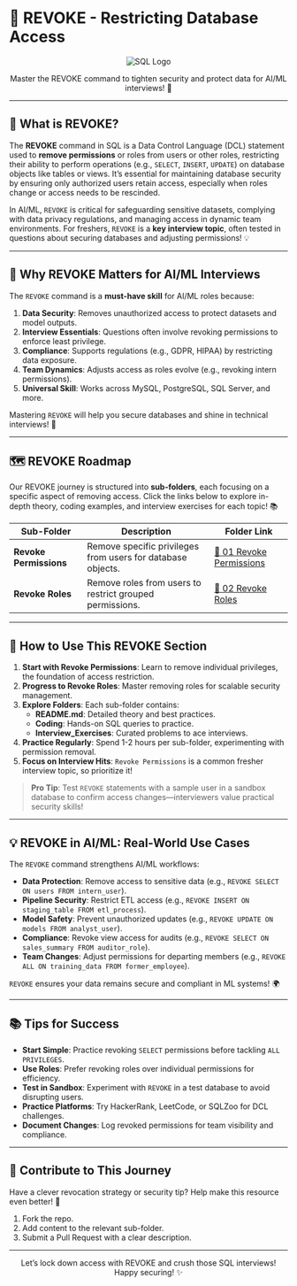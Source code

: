 # 🚫 REVOKE - Restricting Database Access

<div align="center">
  <img src="https://img.shields.io/badge/SQL-4479A1?style=for-the-badge&logo=postgresql&logoColor=white" alt="SQL Logo" />
</div>

<p align="center">Master the REVOKE command to tighten security and protect data for AI/ML interviews! 🚀</p>

---

## 🌟 What is REVOKE?

The **REVOKE** command in SQL is a Data Control Language (DCL) statement used to **remove permissions** or roles from users or other roles, restricting their ability to perform operations (e.g., `SELECT`, `INSERT`, `UPDATE`) on database objects like tables or views. It’s essential for maintaining database security by ensuring only authorized users retain access, especially when roles change or access needs to be rescinded.

In AI/ML, `REVOKE` is critical for safeguarding sensitive datasets, complying with data privacy regulations, and managing access in dynamic team environments. For freshers, `REVOKE` is a **key interview topic**, often tested in questions about securing databases and adjusting permissions! 💡

---

## 🎯 Why REVOKE Matters for AI/ML Interviews

The `REVOKE` command is a **must-have skill** for AI/ML roles because:

1. **Data Security**: Removes unauthorized access to protect datasets and model outputs.
2. **Interview Essentials**: Questions often involve revoking permissions to enforce least privilege.
3. **Compliance**: Supports regulations (e.g., GDPR, HIPAA) by restricting data exposure.
4. **Team Dynamics**: Adjusts access as roles evolve (e.g., revoking intern permissions).
5. **Universal Skill**: Works across MySQL, PostgreSQL, SQL Server, and more.

Mastering `REVOKE` will help you secure databases and shine in technical interviews! 🌟

---

## 🗺️ REVOKE Roadmap

Our REVOKE journey is structured into **sub-folders**, each focusing on a specific aspect of removing access. Click the links below to explore in-depth theory, coding examples, and interview exercises for each topic! 📚

| Sub-Folder | Description | Folder Link |
|------------|-------------|-------------|
| **Revoke Permissions** | Remove specific privileges from users for database objects. | [📂 01 Revoke Permissions](./01%20Revoke%20Permissions) |
| **Revoke Roles** | Remove roles from users to restrict grouped permissions. | [📂 02 Revoke Roles](./02%20Revoke%20Roles) |

---

## 🚀 How to Use This REVOKE Section

1. **Start with Revoke Permissions**: Learn to remove individual privileges, the foundation of access restriction.
2. **Progress to Revoke Roles**: Master removing roles for scalable security management.
3. **Explore Folders**: Each sub-folder contains:
   - **README.md**: Detailed theory and best practices.
   - **Coding**: Hands-on SQL queries to practice.
   - **Interview_Exercises**: Curated problems to ace interviews.
4. **Practice Regularly**: Spend 1-2 hours per sub-folder, experimenting with permission removal.
5. **Focus on Interview Hits**: `Revoke Permissions` is a common fresher interview topic, so prioritize it!

> **Pro Tip**: Test `REVOKE` statements with a sample user in a sandbox database to confirm access changes—interviewers value practical security skills!

---

## 💡 REVOKE in AI/ML: Real-World Use Cases

The `REVOKE` command strengthens AI/ML workflows:

- **Data Protection**: Remove access to sensitive data (e.g., `REVOKE SELECT ON users FROM intern_user`).
- **Pipeline Security**: Restrict ETL access (e.g., `REVOKE INSERT ON staging_table FROM etl_process`).
- **Model Safety**: Prevent unauthorized updates (e.g., `REVOKE UPDATE ON models FROM analyst_user`).
- **Compliance**: Revoke view access for audits (e.g., `REVOKE SELECT ON sales_summary FROM auditor_role`).
- **Team Changes**: Adjust permissions for departing members (e.g., `REVOKE ALL ON training_data FROM former_employee`).

`REVOKE` ensures your data remains secure and compliant in ML systems! 🌍

---

## 📚 Tips for Success

- **Start Simple**: Practice revoking `SELECT` permissions before tackling `ALL PRIVILEGES`.
- **Use Roles**: Prefer revoking roles over individual permissions for efficiency.
- **Test in Sandbox**: Experiment with `REVOKE` in a test database to avoid disrupting users.
- **Practice Platforms**: Try HackerRank, LeetCode, or SQLZoo for DCL challenges.
- **Document Changes**: Log revoked permissions for team visibility and compliance.

---

## 🤝 Contribute to This Journey

Have a clever revocation strategy or security tip? Help make this resource even better! 🌟
1. Fork the repo.
2. Add content to the relevant sub-folder.
3. Submit a Pull Request with a clear description.

---

<div align="center">
  <p>Let’s lock down access with REVOKE and crush those SQL interviews! Happy securing! ✨</p>
</div>